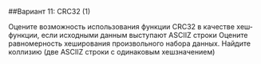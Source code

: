 ##Вариант 11: CRC32 (1)

Оцените возможность использования функции CRC32 в качестве хеш­функции, если исходными
данным выступают ASCII­Z строки
Оцените равномерность хеширования произвольного набора данных.
Найдите коллизию (две ASCII­Z строки с одинаковым хеш­значением)
